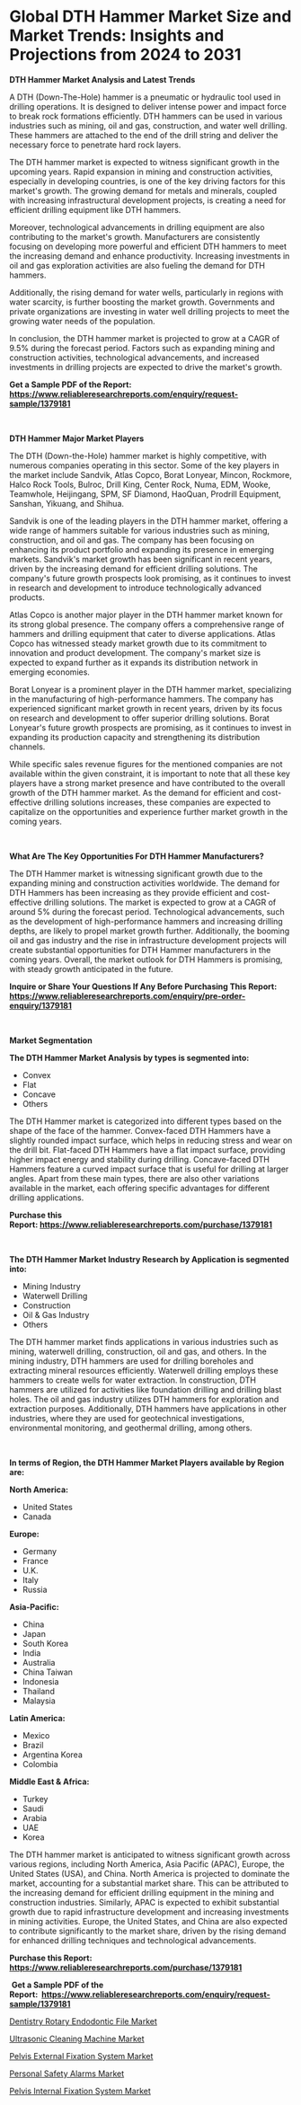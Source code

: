 <p><h1>Global DTH Hammer Market Size and Market Trends: Insights and Projections from 2024 to 2031</h1></p><p><strong>DTH Hammer Market Analysis and Latest Trends</strong></p>
<p><p>A DTH (Down-The-Hole) hammer is a pneumatic or hydraulic tool used in drilling operations. It is designed to deliver intense power and impact force to break rock formations efficiently. DTH hammers can be used in various industries such as mining, oil and gas, construction, and water well drilling. These hammers are attached to the end of the drill string and deliver the necessary force to penetrate hard rock layers.</p><p>The DTH hammer market is expected to witness significant growth in the upcoming years. Rapid expansion in mining and construction activities, especially in developing countries, is one of the key driving factors for this market's growth. The growing demand for metals and minerals, coupled with increasing infrastructural development projects, is creating a need for efficient drilling equipment like DTH hammers.</p><p>Moreover, technological advancements in drilling equipment are also contributing to the market's growth. Manufacturers are consistently focusing on developing more powerful and efficient DTH hammers to meet the increasing demand and enhance productivity. Increasing investments in oil and gas exploration activities are also fueling the demand for DTH hammers.</p><p>Additionally, the rising demand for water wells, particularly in regions with water scarcity, is further boosting the market growth. Governments and private organizations are investing in water well drilling projects to meet the growing water needs of the population.</p><p>In conclusion, the DTH hammer market is projected to grow at a CAGR of 9.5% during the forecast period. Factors such as expanding mining and construction activities, technological advancements, and increased investments in drilling projects are expected to drive the market's growth.</p></p>
<p><strong>Get a Sample PDF of the Report:&nbsp; <a href="https://www.reliableresearchreports.com/enquiry/request-sample/1379181">https://www.reliableresearchreports.com/enquiry/request-sample/1379181</a></strong></p>
<p>&nbsp;</p>
<p><strong>DTH Hammer Major Market Players</strong></p>
<p><p>The DTH (Down-the-Hole) hammer market is highly competitive, with numerous companies operating in this sector. Some of the key players in the market include Sandvik, Atlas Copco, Borat Lonyear, Mincon, Rockmore, Halco Rock Tools, Bulroc, Drill King, Center Rock, Numa, EDM, Wooke, Teamwhole, Heijingang, SPM, SF Diamond, HaoQuan, Prodrill Equipment, Sanshan, Yikuang, and Shihua.</p><p>Sandvik is one of the leading players in the DTH hammer market, offering a wide range of hammers suitable for various industries such as mining, construction, and oil and gas. The company has been focusing on enhancing its product portfolio and expanding its presence in emerging markets. Sandvik's market growth has been significant in recent years, driven by the increasing demand for efficient drilling solutions. The company's future growth prospects look promising, as it continues to invest in research and development to introduce technologically advanced products.</p><p>Atlas Copco is another major player in the DTH hammer market known for its strong global presence. The company offers a comprehensive range of hammers and drilling equipment that cater to diverse applications. Atlas Copco has witnessed steady market growth due to its commitment to innovation and product development. The company's market size is expected to expand further as it expands its distribution network in emerging economies.</p><p>Borat Lonyear is a prominent player in the DTH hammer market, specializing in the manufacturing of high-performance hammers. The company has experienced significant market growth in recent years, driven by its focus on research and development to offer superior drilling solutions. Borat Lonyear's future growth prospects are promising, as it continues to invest in expanding its production capacity and strengthening its distribution channels.</p><p>While specific sales revenue figures for the mentioned companies are not available within the given constraint, it is important to note that all these key players have a strong market presence and have contributed to the overall growth of the DTH hammer market. As the demand for efficient and cost-effective drilling solutions increases, these companies are expected to capitalize on the opportunities and experience further market growth in the coming years.</p></p>
<p>&nbsp;</p>
<p><strong>What Are The Key Opportunities For DTH Hammer Manufacturers?</strong></p>
<p><p>The DTH Hammer market is witnessing significant growth due to the expanding mining and construction activities worldwide. The demand for DTH Hammers has been increasing as they provide efficient and cost-effective drilling solutions. The market is expected to grow at a CAGR of around 5% during the forecast period. Technological advancements, such as the development of high-performance hammers and increasing drilling depths, are likely to propel market growth further. Additionally, the booming oil and gas industry and the rise in infrastructure development projects will create substantial opportunities for DTH Hammer manufacturers in the coming years. Overall, the market outlook for DTH Hammers is promising, with steady growth anticipated in the future.</p></p>
<p><strong>Inquire or Share Your Questions If Any Before Purchasing This Report: <a href="https://www.reliableresearchreports.com/enquiry/pre-order-enquiry/1379181">https://www.reliableresearchreports.com/enquiry/pre-order-enquiry/1379181</a></strong></p>
<p>&nbsp;</p>
<p><strong>Market Segmentation</strong></p>
<p><strong>The DTH Hammer Market Analysis by types is segmented into:</strong></p>
<p><ul><li>Convex</li><li>Flat</li><li>Concave</li><li>Others</li></ul></p>
<p><p>The DTH Hammer market is categorized into different types based on the shape of the face of the hammer. Convex-faced DTH Hammers have a slightly rounded impact surface, which helps in reducing stress and wear on the drill bit. Flat-faced DTH Hammers have a flat impact surface, providing higher impact energy and stability during drilling. Concave-faced DTH Hammers feature a curved impact surface that is useful for drilling at larger angles. Apart from these main types, there are also other variations available in the market, each offering specific advantages for different drilling applications.</p></p>
<p><strong>Purchase this Report:&nbsp;<a href="https://www.reliableresearchreports.com/purchase/1379181">https://www.reliableresearchreports.com/purchase/1379181</a></strong></p>
<p>&nbsp;</p>
<p><strong>The DTH Hammer Market Industry Research by Application is segmented into:</strong></p>
<p><ul><li>Mining Industry</li><li>Waterwell Drilling</li><li>Construction</li><li>Oil & Gas Industry</li><li>Others</li></ul></p>
<p><p>The DTH hammer market finds applications in various industries such as mining, waterwell drilling, construction, oil and gas, and others. In the mining industry, DTH hammers are used for drilling boreholes and extracting mineral resources efficiently. Waterwell drilling employs these hammers to create wells for water extraction. In construction, DTH hammers are utilized for activities like foundation drilling and drilling blast holes. The oil and gas industry utilizes DTH hammers for exploration and extraction purposes. Additionally, DTH hammers have applications in other industries, where they are used for geotechnical investigations, environmental monitoring, and geothermal drilling, among others.</p></p>
<p>&nbsp;</p>
<p><strong>In terms of Region, the DTH Hammer Market Players available by Region are:</strong></p>
<p>
    <p> <strong> North America: </strong>
        <ul>
            <li>United States</li>
            <li>Canada</li>
        </ul>
        </p> 
    <p> <strong> Europe: </strong>
        <ul>
            <li>Germany</li>
            <li>France</li>
            <li>U.K.</li>
            <li>Italy</li>
            <li>Russia</li>
        </ul>
        </p> 
    <p> <strong> Asia-Pacific: </strong>
        <ul>
            <li>China</li>
            <li>Japan</li>
            <li>South Korea</li>
            <li>India</li>
            <li>Australia</li>
            <li>China Taiwan</li>
            <li>Indonesia</li>
            <li>Thailand</li>
            <li>Malaysia</li>
        </ul>
        </p> 
    <p> <strong> Latin America: </strong>
        <ul>
            <li>Mexico</li>
            <li>Brazil</li>
            <li>Argentina Korea</li>
            <li>Colombia</li>
        </ul>
        </p> 
    <p> <strong> Middle East & Africa: </strong>
        <ul>
            <li>Turkey</li>
            <li>Saudi</li>
            <li>Arabia</li>
            <li>UAE</li>
            <li>Korea</li>
        </ul>
    </p>
    </p>
<p><p>The DTH hammer market is anticipated to witness significant growth across various regions, including North America, Asia Pacific (APAC), Europe, the United States (USA), and China. North America is projected to dominate the market, accounting for a substantial market share. This can be attributed to the increasing demand for efficient drilling equipment in the mining and construction industries. Similarly, APAC is expected to exhibit substantial growth due to rapid infrastructure development and increasing investments in mining activities. Europe, the United States, and China are also expected to contribute significantly to the market share, driven by the rising demand for enhanced drilling techniques and technological advancements.</p></p>
<p><strong>Purchase this Report: <a href="https://www.reliableresearchreports.com/purchase/1379181">https://www.reliableresearchreports.com/purchase/1379181</a></strong></p>
<p>&nbsp;<strong>Get a Sample PDF of the Report:&nbsp;&nbsp;<a href="https://www.reliableresearchreports.com/enquiry/request-sample/1379181">https://www.reliableresearchreports.com/enquiry/request-sample/1379181</a></strong></p>
<p><strong></strong></p>
<p><p><a href="https://medium.com/@marieramos20/dentistry-rotary-endodontic-file-market-share-evolution-and-market-growth-trends-2023-2030-f50dcac30d33">Dentistry Rotary Endodontic File Market</a></p><p><a href="https://github.com/RickHolmes3/Market-Research-Report-List-2/blob/main/ultrasonic-cleaning-machine-market.md">Ultrasonic Cleaning Machine Market</a></p><p><a href="https://medium.com/@marieramos20/pelvis-external-fixation-system-market-size-cagr-trends-2024-2030-4c6a4a96a7a7">Pelvis External Fixation System Market</a></p><p><a href="https://github.com/GroverBarry/Market-Research-Report-List-3/blob/main/personal-safety-alarms-market.md">Personal Safety Alarms Market</a></p><p><a href="https://medium.com/@marieramos20/pelvis-internal-fixation-system-market-trends-and-market-analysis-forecasted-for-period-2023-2030-d67432637b81">Pelvis Internal Fixation System Market</a></p></p>
